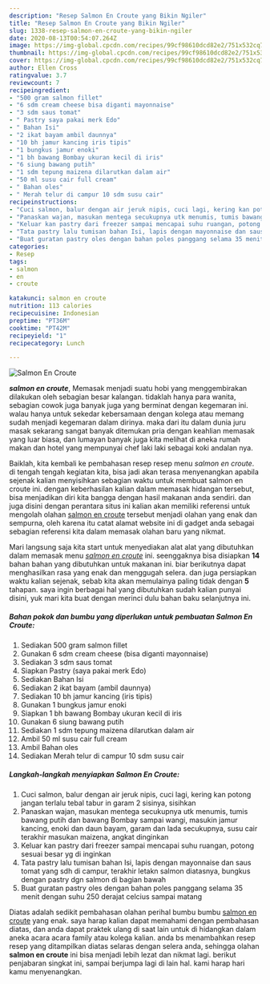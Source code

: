 ```yaml
---
description: "Resep Salmon En Croute yang Bikin Ngiler"
title: "Resep Salmon En Croute yang Bikin Ngiler"
slug: 1338-resep-salmon-en-croute-yang-bikin-ngiler
date: 2020-08-13T00:54:07.264Z
image: https://img-global.cpcdn.com/recipes/99cf98610dcd82e2/751x532cq70/salmon-en-croute-foto-resep-utama.jpg
thumbnail: https://img-global.cpcdn.com/recipes/99cf98610dcd82e2/751x532cq70/salmon-en-croute-foto-resep-utama.jpg
cover: https://img-global.cpcdn.com/recipes/99cf98610dcd82e2/751x532cq70/salmon-en-croute-foto-resep-utama.jpg
author: Ellen Cross
ratingvalue: 3.7
reviewcount: 7
recipeingredient:
- "500 gram salmon fillet"
- "6 sdm cream cheese bisa diganti mayonnaise"
- "3 sdm saus tomat"
- " Pastry saya pakai merk Edo"
- " Bahan Isi"
- "2 ikat bayam ambil daunnya"
- "10 bh jamur kancing iris tipis"
- "1 bungkus jamur enoki"
- "1 bh bawang Bombay ukuran kecil di iris"
- "6 siung bawang putih"
- "1 sdm tepung maizena dilarutkan dalam air"
- "50 ml susu cair full cream"
- " Bahan oles"
- " Merah telur di campur 10 sdm susu cair"
recipeinstructions:
- "Cuci salmon, balur dengan air jeruk nipis, cuci lagi, kering kan potong jangan terlalu tebal tabur in garam 2 sisinya, sisihkan"
- "Panaskan wajan, masukan mentega secukupnya utk menumis, tumis bawang putih dan bawang Bombay sampai wangi, masukin jamur kancing, enoki dan daun bayam, garam dan lada secukupnya, susu cair terakhir masukan maizena, angkat dinginkan"
- "Keluar kan pastry dari freezer sampai mencapai suhu ruangan, potong sesuai besar yg di inginkan"
- "Tata pastry lalu tumisan bahan Isi, lapis dengan mayonnaise dan saus tomat yang sdh di campur, terakhir letakn salmon diatasnya, bungkus dengan pastry dgn salmon di bagian bawah"
- "Buat guratan pastry oles dengan bahan poles panggang selama 35 menit dengan suhu 250 derajat celcius sampai matang"
categories:
- Resep
tags:
- salmon
- en
- croute

katakunci: salmon en croute 
nutrition: 113 calories
recipecuisine: Indonesian
preptime: "PT36M"
cooktime: "PT42M"
recipeyield: "1"
recipecategory: Lunch

---
```



![Salmon En Croute](https://img-global.cpcdn.com/recipes/99cf98610dcd82e2/751x532cq70/salmon-en-croute-foto-resep-utama.jpg)

<b><i>salmon en croute</i></b>, Memasak menjadi suatu hobi yang menggembirakan dilakukan oleh sebagian besar kalangan. tidaklah hanya para wanita, sebagian cowok juga banyak juga yang berminat dengan kegemaran ini. walau hanya untuk sekedar kebersamaan dengan kolega atau memang sudah menjadi kegemaran dalam dirinya. maka dari itu dalam dunia juru masak sekarang sangat banyak ditemukan pria dengan keahlian memasak yang luar biasa, dan lumayan banyak juga kita melihat di aneka rumah makan dan hotel yang mempunyai chef laki laki sebagai koki andalan nya.



Baiklah, kita kembali ke pembahasan resep resep menu <i>salmon en croute</i>. di tengah tengah kegiatan kita, bisa jadi akan terasa menyenangkan apabila sejenak kalian menyisihkan sebagian waktu untuk membuat salmon en croute ini. dengan keberhasilan kalian dalam memasak hidangan tersebut, bisa menjadikan diri kita bangga dengan hasil makanan anda sendiri. dan juga disini dengan perantara situs ini kalian akan memiliki referensi untuk mengolah olahan <u>salmon en croute</u> tersebut menjadi olahan yang enak dan sempurna, oleh karena itu catat alamat website ini di gadget anda sebagai sebagian referensi kita dalam memasak olahan baru yang nikmat.


Mari langsung saja kita start untuk menyediakan alat alat yang dibutuhkan dalam memasak menu <u><i>salmon en croute</i></u> ini. seenggaknya bisa disiapkan <b>14</b> bahan bahan yang dibutuhkan untuk makanan ini. biar berikutnya dapat menghasilkan rasa yang enak dan menggugah selera. dan juga persiapkan waktu kalian sejenak, sebab kita akan memulainya paling tidak dengan <b>5</b> tahapan. saya ingin berbagai hal yang dibutuhkan sudah kalian punyai disini, yuk mari kita buat dengan merinci dulu bahan baku selanjutnya ini.

<!--inarticleads1-->

##### Bahan pokok dan bumbu yang diperlukan untuk pembuatan Salmon En Croute:

1. Sediakan 500 gram salmon fillet
1. Gunakan 6 sdm cream cheese (bisa diganti mayonnaise)
1. Sediakan 3 sdm saus tomat
1. Siapkan  Pastry (saya pakai merk Edo)
1. Sediakan  Bahan Isi
1. Sediakan 2 ikat bayam (ambil daunnya)
1. Sediakan 10 bh jamur kancing (iris tipis)
1. Gunakan 1 bungkus jamur enoki
1. Siapkan 1 bh bawang Bombay ukuran kecil di iris
1. Gunakan 6 siung bawang putih
1. Sediakan 1 sdm tepung maizena dilarutkan dalam air
1. Ambil 50 ml susu cair full cream
1. Ambil  Bahan oles
1. Sediakan  Merah telur di campur 10 sdm susu cair




<!--inarticleads2-->

##### Langkah-langkah menyiapkan Salmon En Croute:

1. Cuci salmon, balur dengan air jeruk nipis, cuci lagi, kering kan potong jangan terlalu tebal tabur in garam 2 sisinya, sisihkan
1. Panaskan wajan, masukan mentega secukupnya utk menumis, tumis bawang putih dan bawang Bombay sampai wangi, masukin jamur kancing, enoki dan daun bayam, garam dan lada secukupnya, susu cair terakhir masukan maizena, angkat dinginkan
1. Keluar kan pastry dari freezer sampai mencapai suhu ruangan, potong sesuai besar yg di inginkan
1. Tata pastry lalu tumisan bahan Isi, lapis dengan mayonnaise dan saus tomat yang sdh di campur, terakhir letakn salmon diatasnya, bungkus dengan pastry dgn salmon di bagian bawah
1. Buat guratan pastry oles dengan bahan poles panggang selama 35 menit dengan suhu 250 derajat celcius sampai matang




Diatas adalah sedikit pembahasan olahan perihal bumbu bumbu <u>salmon en croute</u> yang enak. saya harap kalian dapat memahami dengan pembahasan diatas, dan anda dapat praktek ulang di saat lain untuk di hidangkan dalam aneka acara acara family atau kolega kalian. anda bs menambahkan resep resep yang ditampilkan diatas selaras dengan selera anda, sehingga olahan <b>salmon en croute</b> ini bisa menjadi lebih lezat dan nikmat lagi. berikut penjabaran singkat ini, sampai berjumpa lagi di lain hal. kami harap hari kamu menyenangkan.
